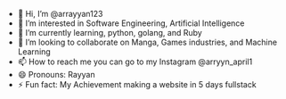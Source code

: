 - 👋 Hi, I’m @arrayyan123
- 👀 I’m interested in Software Engineering, Artificial Intelligence 
- 🌱 I’m currently learning, python, golang, and Ruby
- 💞️ I’m looking to collaborate on Manga, Games industries, and Machine Learning
- 📫 How to reach me you can go to my Instagram @arryyn_april1
- 😄 Pronouns: Rayyan
- ⚡ Fun fact: My Achievement making a website in 5 days fullstack

<!---
arrayyan123/arrayyan123 is a ✨ special ✨ repository because its `README.md` (this file) appears on your GitHub profile.
You can click the Preview link to take a look at your changes.
--->

